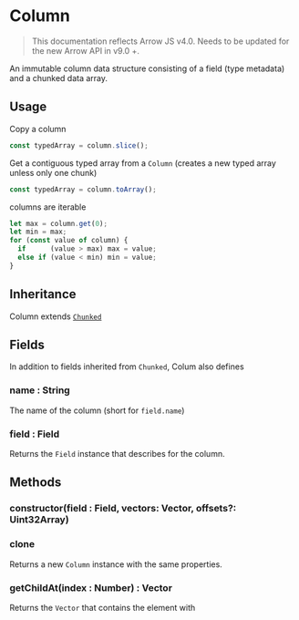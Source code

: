 # Column

> This documentation reflects Arrow JS v4.0. Needs to be updated for the new Arrow API in v9.0 +.

An immutable column data structure consisting of a field (type metadata) and a chunked data array.

## Usage

Copy a column
```typescript
const typedArray = column.slice();
```

Get a contiguous typed array from a `Column` (creates a new typed array unless only one chunk)
```typescript
const typedArray = column.toArray();
```

columns are iterable
```typescript
let max = column.get(0);
let min = max;
for (const value of column) {
  if      (value > max) max = value;
  else if (value < min) min = value;
}
```


## Inheritance

Column extends [`Chunked`](/docs/arrowjs/api-reference/chunked)


## Fields

In addition to fields inherited from `Chunked`, Colum also defines

### name : String

The name of the column (short for `field.name`)

### field : Field

Returns the `Field` instance that describes for the column.


## Methods


### constructor(field : Field, vectors: Vector, offsets?: Uint32Array)


### clone

Returns a new `Column` instance with the same properties.

### getChildAt(index : Number) : Vector

Returns the `Vector` that contains the element with 
